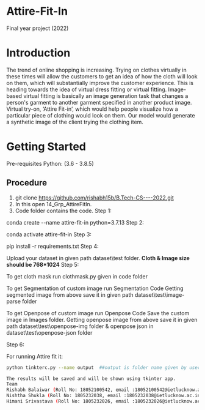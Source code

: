 # Attire-Fit-In
Final year project (2022)


# Introduction
The trend of online shopping is increasing. Trying on clothes virtually in these times will allow the customers to get an idea of how the cloth will look on them, which will substantially improve the customer experience. This is heading towards the idea of virtual dress fitting or virtual fitting. Image-based virtual fitting is basically an image generation task that changes a person's garment to another garment specified in another product image.
Virtual try-on, ‘Attire Fit-in’, which would help people visualize how a particular piece of clothing would look on them. Our model would generate a synthetic image of the client trying the clothing item.

# Getting Started
Pre-requisites
Python: (3.6 - 3.8.5)

## Procedure
1. git clone https://github.com/rishabh15b/B.Tech-CS----2022.git
2. In this open 14_Grp_AttireFitIn.
3. Code folder contains the code.
Step 1:

conda create --name attire-fit-in python=3.7.13
Step 2:

conda activate attire-fit-in
Step 3:

pip install -r requirements.txt
Step 4:

Upload your dataset in given path dataset\test folder.
 **Cloth & Image size should be 768*1024** 
Step 5:

To get cloth mask run clothmask.py given in code folder

To get Segmentation of custom image run Segmentation Code Getting segmented image from above save it in given path dataset\test\image-parse folder

To get Openpose of custom image run Openpose Code Save the custom image in Images folder. Getting openpose image from above save it in given path dataset\test\openpose-img folder & openpose json in dataset\test\openpose-json folder

Step 6:

For running Attire fit it:
```bash 
python tinkterc.py --name output  ##output is folder name given by user where results are saved. 

The results will be saved and will be shown using tkinter app.
Team
Rishabh Balaiwar (Roll No: 18052100542, email :18052100542@ietlucknow.ac.in)
Nishtha Shukla (Roll No: 1805232038, email :1805232038@ietlucknow.ac.in)
Himani Srivastava (Roll No: 1805232026, email :1805232026@ietlucknow.ac.in)
